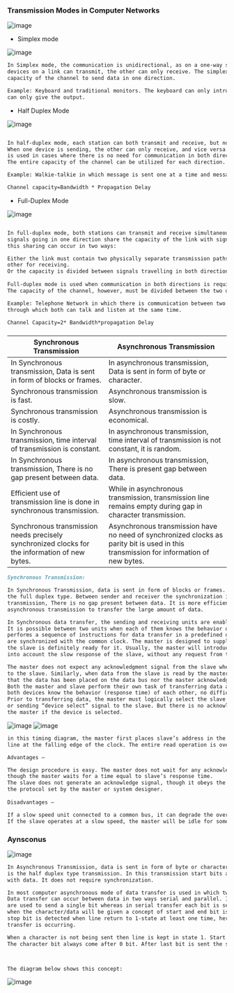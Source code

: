 ### Transmission Modes in Computer Networks
![image](https://user-images.githubusercontent.com/51910127/147335915-c7de6e8f-f744-40df-9f32-dc81bf35b347.png)

- Simplex mode

![image](https://user-images.githubusercontent.com/51910127/147336059-187e6069-ded8-49a3-a598-1c131cebd99f.png)

```md
In Simplex mode, the communication is unidirectional, as on a one-way street. Only one of the two
devices on a link can transmit, the other can only receive. The simplex mode can use the entire
capacity of the channel to send data in one direction. 

Example: Keyboard and traditional monitors. The keyboard can only introduce input, the monitor
can only give the output. 
```

- Half Duplex Mode

![image](https://user-images.githubusercontent.com/51910127/147336190-852caaaf-c514-405b-b69c-22290d30b84f.png)

```md

In half-duplex mode, each station can both transmit and receive, but not at the same time.
When one device is sending, the other can only receive, and vice versa. The half-duplex mode 
is used in cases where there is no need for communication in both directions at the same time. 
The entire capacity of the channel can be utilized for each direction. 

Example: Walkie-talkie in which message is sent one at a time and messages are sent in both directions. 

Channel capacity=Bandwidth * Propagation Delay
```

- Full-Duplex Mode

![image](https://user-images.githubusercontent.com/51910127/147336325-ca54a2d9-49aa-4736-8d42-9c6d3dbae470.png)

```md

In full-duplex mode, both stations can transmit and receive simultaneously. In full_duplex mode, 
signals going in one direction share the capacity of the link with signals going in another direction,
this sharing can occur in two ways: 

Either the link must contain two physically separate transmission paths, one for sending and the 
other for receiving.
Or the capacity is divided between signals travelling in both directions. 
 
Full-duplex mode is used when communication in both directions is required all the time.
The capacity of the channel, however, must be divided between the two directions. 

Example: Telephone Network in which there is communication between two persons by a telephone line,
through which both can talk and listen at the same time. 

Channel Capacity=2* Bandwidth*propagation Delay
```
### 
|Synchronous Transmission  |Asynchronous Transmission |
|--------|----------------|
|In Synchronous transmission, Data is sent in form of blocks or frames.      | In asynchronous transmission, Data is sent in form of byte or character.          |
| Synchronous transmission is fast.      | Asynchronous transmission is slow.          |
|Synchronous transmission is costly.     |Asynchronous transmission is economical.         |
|In Synchronous transmission, time interval of transmission is constant.      | In asynchronous transmission, time interval of transmission is not constant, it is random.      |
| In Synchronous transmission, There is no gap present between data.     | In asynchronous transmission, There is present gap between data.          |
|Efficient use of transmission line is done in synchronous transmission.     | While in asynchronous transmission, transmission line remains empty during gap in character transmission.          |
| Synchronous transmission needs precisely synchronized clocks for the information of new bytes.     | Asynchronous transmission have no need of synchronized clocks as parity bit is used in this transmission for information of new bytes.          |

```md
Synchronous Transmission:

In Synchronous Transmission, data is sent in form of blocks or frames. This transmission is
the full duplex type. Between sender and receiver the synchronization is compulsory. In Synchronous
transmission, There is no gap present between data. It is more efficient and more reliable than
asynchronous transmission to transfer the large amount of data.

In Synchronous data transfer, the sending and receiving units are enabled with same clock signal.
It is possible between two units when each of them knows the behavior of the other. The master
performs a sequence of instructions for data transfer in a predefined order. All these actions
are synchronized with the common clock. The master is designed to supply the data at a time when
the slave is definitely ready for it. Usually, the master will introduce sufficient delay to take
into account the slow response of the slave, without any request from the slave. 

The master does not expect any acknowledgment signal from the slave when data is sent by the master
to the slave. Similarly, when data from the slave is read by the master, neither the slave informs 
that the data has been placed on the data bus nor the master acknowledges that the data has been read.
Both the master and slave perform their own task of transferring data at a designed clock period. Since
both devices know the behavior (response time) of each other, no difficulty arises. 
Prior to transferring data, the master must logically select the slave either by sending slave’s address
or sending “device select” signal to the slave. But there is no acknowledgment signal from the slave to
the master if the device is selected. 
```
![image](https://user-images.githubusercontent.com/51910127/147337643-a4c933ba-edba-475f-aebe-aea88f5c16ca.png)
![image](https://user-images.githubusercontent.com/51910127/147337837-66690cfa-0cb7-40b3-ab2b-28702b130d1b.png)

```md
in this timing diagram, the master first places slave’s address in the address bus and read signal in the control
line at the falling edge of the clock. The entire read operation is over in one clock period. 

Advantages –  

The design procedure is easy. The master does not wait for any acknowledges signal from the slave,
though the master waits for a time equal to slave’s response time.
The slave does not generate an acknowledge signal, though it obeys the timing rules as per
the protocol set by the master or system designer. 
 
Disadvantages –  

If a slow speed unit connected to a common bus, it can degrade the overall rate of transfer in the system.
If the slave operates at a slow speed, the master will be idle for some time during data transfer and vice versa. 
```
### Aynsconus

![image](https://user-images.githubusercontent.com/51910127/147337953-8fdc6b57-e886-4201-beb1-48e7b6a4cfe1.png)

```md
In Asynchronous Transmission, data is sent in form of byte or character. This transmission
is the half duplex type transmission. In this transmission start bits and stop bits are added 
with data. It does not require synchronization.
```
```md
In most computer asynchronous mode of data transfer is used in which two component have a different clock.
Data transfer can occur between data in two ways serial and parallel. In case of parallel multiple lines 
are used to send a single bit whereas in serial transfer each bit is send one at a time. To tell other devices 
when the character/data will be given a concept of start and end bit is used. A start bit is denoted by 0 and 
stop bit is detected when line return to 1-state at least one time, here 1-state means that there is not data 
transfer is occurring.

When a character is not being sent then line is kept in state 1. Start of character is detected when a 0 is sent.
The character bit always come after 0 bit. After last bit is sent the state of line to become 1.



The diagram below shows this concept:
```
![image](https://user-images.githubusercontent.com/51910127/147338040-a8572060-4372-4fa0-be5c-ed8ae0ff0477.png)
